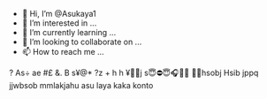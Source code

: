 - 👋 Hi, I’m @Asukaya1
- 👀 I’m interested in ...
- 🌱 I’m currently learning ...
- 💞️ I’m looking to collaborate on ...
- 📫 How to reach me ...

<!---
Asukaya1/Asukaya1 is a ✨ special ✨ repository because its `README.md` (this file) appears on your GitHub profile.
You can click the Preview link to take a look at your changes.
--->
? As÷  ae #£  &. B s¥@* ?z + h   h ¥🤔😙j s😇⛔😇🎧🎼🤡  🙂🙂hsobj 
Hsib jppq jjwbsob mmlakjahu asu laya kaka konto
